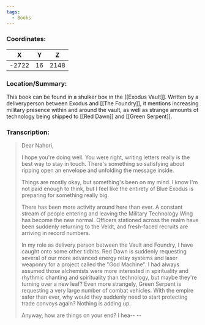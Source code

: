 ```yaml
---
tags:
  - Books
---
```


### Coordinates:
| **X** | **Y**| **Z** |
|:-----:|:----:|:-----:|
|-2722  |16   |2148  |

### Location/Summary:
This book can be found in a shulker box in the [[Exodus Vault]]. Written by a deliveryperson between Exodus and [[The Foundry]], it mentions increasing military presence within and around the vault, as well as strange amounts of technology being shipped to [[Red Dawn]] and [[Green Serpent]].

### Transcription:
> Dear Nahori,
>
> I hope you're doing well. You were right, writing letters really is the best way to stay in touch. There's something so satisfying about ripping open an envelope and unfolding the message inside.
>
> Things are mostly okay, but something's been on my mind. I know I'm not paid enough to think, but I feel like the entirety of Blue Exodus is preparing for something really big.
>
> There has been more activity around here than ever. A constant stream of people entering and leaving the Military Technology Wing has become the new normal. Officers stationed across the realm have been suddenly returning to the Veldt, and fresh-faced recruits are arriving in record numbers.
>
> In my role as delivery person between the Vault and Foundry, I have caught onto some other tidbits. Red Dawn is suddenly requesting several of our more advanced energy relay systems and laser weaponry for a project called the "God Machine". I had always assumed those alchemists were more interested in spirituality and rhythmic chanting and spirituality than technology, but maybe they're turning over a new leaf? Even more strangely, Green Serpent is requesting a very large number of combat vehicles. With the empire safer than ever, why would they suddenly need to start protecting trade convoys again? Nothing is adding up.
>
> Anyway, how are things on your end? I hea-- --


